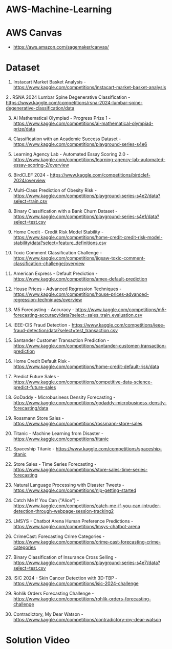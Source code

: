 # AWS-Machine-Learning


# AWS Canvas


 - https://aws.amazon.com/sagemaker/canvas/



# Dataset 


1. Instacart Market Basket Analysis - https://www.kaggle.com/competitions/instacart-market-basket-analysis

2 . RSNA 2024 Lumbar Spine Degenerative Classification - https://www.kaggle.com/competitions/rsna-2024-lumbar-spine-degenerative-classification/data

3. AI Mathematical Olympiad - Progress Prize 1 - https://www.kaggle.com/competitions/ai-mathematical-olympiad-prize/data

4. Classification with an Academic Success Dataset - https://www.kaggle.com/competitions/playground-series-s4e6

5. Learning Agency Lab - Automated Essay Scoring 2.0 - https://www.kaggle.com/competitions/learning-agency-lab-automated-essay-scoring-2/overview

6. BirdCLEF 2024 - https://www.kaggle.com/competitions/birdclef-2024/overview

7. Multi-Class Prediction of Obesity Risk - https://www.kaggle.com/competitions/playground-series-s4e2/data?select=train.csv

8. Binary Classification with a Bank Churn Dataset - https://www.kaggle.com/competitions/playground-series-s4e1/data?select=test.csv

9. Home Credit - Credit Risk Model Stability - https://www.kaggle.com/competitions/home-credit-credit-risk-model-stability/data?select=feature_definitions.csv

10. Toxic Comment Classification Challenge - https://www.kaggle.com/competitions/jigsaw-toxic-comment-classification-challenge/overview

11. American Express - Default Prediction - https://www.kaggle.com/competitions/amex-default-prediction

12. House Prices - Advanced Regression Techniques - https://www.kaggle.com/competitions/house-prices-advanced-regression-techniques/overview

13. M5 Forecasting - Accuracy - https://www.kaggle.com/competitions/m5-forecasting-accuracy/data?select=sales_train_evaluation.csv

14. IEEE-CIS Fraud Detection - https://www.kaggle.com/competitions/ieee-fraud-detection/data?select=test_transaction.csv

15. Santander Customer Transaction Prediction - https://www.kaggle.com/competitions/santander-customer-transaction-prediction

16. Home Credit Default Risk - https://www.kaggle.com/competitions/home-credit-default-risk/data

17. Predict Future Sales - https://www.kaggle.com/competitions/competitive-data-science-predict-future-sales

18. GoDaddy - Microbusiness Density Forecasting - https://www.kaggle.com/competitions/godaddy-microbusiness-density-forecasting/data

19. Rossmann Store Sales - https://www.kaggle.com/competitions/rossmann-store-sales

20. Titanic - Machine Learning from Disaster - https://www.kaggle.com/competitions/titanic

21. Spaceship Titanic - https://www.kaggle.com/competitions/spaceship-titanic

22. Store Sales - Time Series Forecasting - https://www.kaggle.com/competitions/store-sales-time-series-forecasting

23. Natural Language Processing with Disaster Tweets - https://www.kaggle.com/competitions/nlp-getting-started

24. Catch Me If You Can ("Alice") - https://www.kaggle.com/competitions/catch-me-if-you-can-intruder-detection-through-webpage-session-tracking2

25. LMSYS - Chatbot Arena Human Preference Predictions - https://www.kaggle.com/competitions/lmsys-chatbot-arena

26. CrimeCast: Forecasting Crime Categories - https://www.kaggle.com/competitions/crime-cast-forecasting-crime-categories

27. Binary Classification of Insurance Cross Selling - https://www.kaggle.com/competitions/playground-series-s4e7/data?select=test.csv

28. ISIC 2024 - Skin Cancer Detection with 3D-TBP - https://www.kaggle.com/competitions/isic-2024-challenge

29. Rohlik Orders Forecasting Challenge - https://www.kaggle.com/competitions/rohlik-orders-forecasting-challenge

30. Contradictory, My Dear Watson - https://www.kaggle.com/competitions/contradictory-my-dear-watson




# Solution Video 


